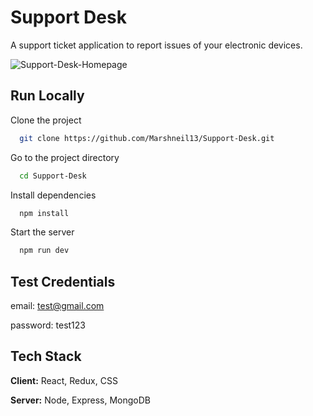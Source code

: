 
# Support Desk

A support ticket application to report issues of your electronic devices. 


![Support-Desk-Homepage](https://user-images.githubusercontent.com/79684738/213245126-d165175f-73c3-4077-9944-2b4128d559f8.png)

## Run Locally

Clone the project

```bash
  git clone https://github.com/Marshneil13/Support-Desk.git
```

Go to the project directory

```bash
  cd Support-Desk
```

Install dependencies

```bash
  npm install
```

Start the server

```bash
  npm run dev
```


## Test Credentials

email: test@gmail.com

password: test123



## Tech Stack

**Client:** React, Redux, CSS

**Server:** Node, Express, MongoDB


